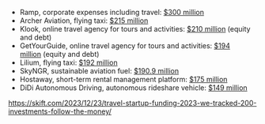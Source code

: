 - Ramp, corporate expenses including travel: [$300 million](https://skift.com/2023/08/25/ramp-raises-300-million-for-corporate-spend-platform-startup-funding-roundup/)
- Archer Aviation, flying taxi: [$215 million](https://skift.com/2023/08/11/archer-aviation-raises-215-million-for-urban-flying-taxis-startup-funding-roundup/)
- Klook, online travel agency for tours and activities: [$210 million](https://skift.com/2023/12/06/klook-raises-210-million-to-compete-with-viator-and-getyourguide/) (equity and debt)
- GetYourGuide, online travel agency for tours and activities: [$194 million](https://skift.com/2023/06/01/getyourguides-194-million-investment-raise-pushes-it-into-1-billion-funding-league/) (equity and debt)
- Lilium, flying taxi: [$192 million](https://skift.com/2023/07/21/lilium-raises-192-million-for-electric-taxi-jets-startup-funding-roundup/)
- SkyNGR, sustainable aviation fuel: [$190.9 million](https://skift.com/2023/11/17/skynrg-raises-191-million-for-sustainable-aviation-fuel/)
- Hostaway, short-term rental management platform: [$175 million](https://skift.com/2023/05/31/vacation-rental-management-platform-hostaway-raises-175-million-to-pursue-expansion/)
- DiDi Autonomous Driving, autonomous rideshare vehicle: [$149 million](https://skift.com/2023/10/13/didi-autonomous-driving-raises-149-million-for-robotaxis-startup-funding-roundup/)

https://skift.com/2023/12/23/travel-startup-funding-2023-we-tracked-200-investments-follow-the-money/

